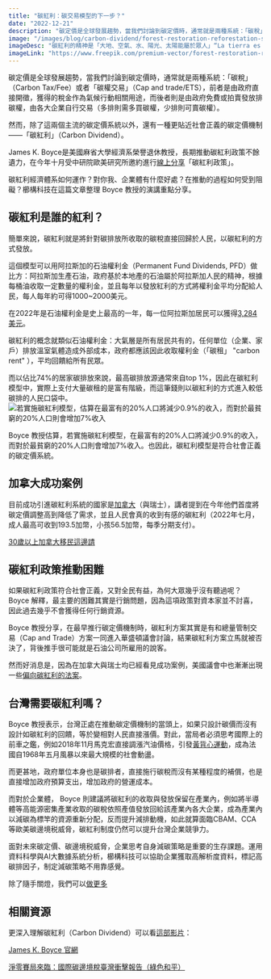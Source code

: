 ```yaml
---
title: "碳紅利：碳交易模型的下一步？"
date: "2022-12-21"
description: "碳定價是全球發展趨勢，當我們討論到碳定價時，通常就是兩種系統：「碳稅」或者「碳權交易」。然而，除了這兩個主流的碳定價系統以外，還有一種更貼近社會正義的碳定價機制——「碳紅利」（Carbon Dividend）。"
image: "/images/blog/carbon-dividend/forest-restoration-reforestation-save-nature-environment-protection-concept-volunteer-characters-planting-trees_87771-23244.webp"
imageDesc: "碳紅利的精神是「大地、空氣、水、陽光、太陽能屬於眾人」“La tierra es de todos com el aire el agua i la luz i el calor del sol.“ - Diego Rivera"
imageLink: "https://www.freepik.com/premium-vector/forest-restoration-reforestation-save-nature-environment-protection-concept-volunteer-characters-planting-trees_32429863.htm#query=sun%20earth%20water%20air&position=45&from_view=search&track=sph"
---
```


<p></p>
<p>碳定價是全球發展趨勢，當我們討論到碳定價時，通常就是兩種系統：「碳稅」（Carbon Tax/Fee）或者「碳權交易」（Cap and trade/ETS），前者是由政府直接開徵，獲得的稅金作為氣候行動相關用途，而後者則是由政府免費或拍賣發放排碳權，由各大企業自行交易（多排則需多買碳權，少排則可賣碳權）。</p>
<p>然而，除了這兩個主流的碳定價系統以外，還有一種更貼近社會正義的碳定價機制——「碳紅利」（Carbon Dividend）。</p>
<p>James K. Boyce是美國麻省大學經濟系榮譽退休教授，長期推動碳紅利政策不餘遺力，在今年十月受中研院歐美研究所邀約進行<a href="https://www.youtube.com/watch?v=WCIv9obf1y8&amp;ab_channel=%E6%AD%90%E7%BE%8E%E7%A0%94%E7%A9%B6%E6%89%80%7CIEAS">線上分享</a>「碳紅利政策」。</p>
<p>碳紅利經濟體系如何運作？對你我、企業體有什麼好處？在推動的過程如何受到阻礙？櫛構科技在這篇文章整理 Boyce 教授的演講重點分享。</p>
<h2 id="碳紅利是誰的紅利？">碳紅利是誰的紅利？</h2>
<p>簡單來說，碳紅利就是將針對碳排放所收取的碳稅直接回歸於人民，以碳紅利的方式發放。</p>
<p>這個模型可以用阿拉斯加的石油權利金（Permanent Fund Dividends, PFD）做比方：阿拉斯加生產石油，政府基於本地產的石油屬於阿拉斯加人民的精神，根據每桶油收取一定數量的權利金，並且每年以發放紅利的方式將權利金平均分配給人民，每人每年約可得1000~2000美元。</p>
<p>在2022年是石油權利金是史上最高的一年，每一位阿拉斯加居民可以獲得<a href="https://www.forbes.com/advisor/personal-finance/alaska-dividend-2022/">3,284美元</a>。</p>
<p>碳紅利的概念就類似石油權利金：大氣層是所有居民共有的，任何單位（企業、家戶）排放溫室氣體造成外部成本，政府都應該因此收取權利金（「碳租」 "carbon rent" ），平均回饋給所有民眾。</p>
<p>而以佔比74%的居家碳排放來說，最高碳排放源通常來自top 1%，因此在碳紅利模型中，實際上支付大量碳租的是富有階級，而這筆錢則以碳紅利的方式進入較低碳排的人民口袋中。
<img src="/images/blog/carbon-dividend/1.png" alt="若實施碳紅利模型，估算在最富有的20%人口將減少0.9%的收入，而對於最貧窮的20%人口則會增加7%收入"></p>
<p> Boyce 教授估算，若實施碳紅利模型，在最富有的20%人口將減少0.9%的收入，而對於最貧窮的20%人口則會增加7%收入。也因此，碳紅利模型是符合社會正義的碳定價系統。</p>
<h2 id="加拿大成功案例">加拿大成功案例</h2>
<p>目前成功引進碳紅利系統的國家是<a href="https://canada.citizensclimatelobby.org/carbon-fee-and-dividend/">加拿大</a>（與瑞士），講者提到在今年他們首度將碳定價調整高到降低了需求，並且人民會真的收到有感的碳紅利（2022年七月，成人最高可收到193.5加幣，小孩56.5加幣，每季分期支付）。</p>
<p><a href="https://taiwan.admissionhub.com/%E5%8A%A0%E6%8B%BF%E5%A4%A7-%E9%A6%99%E6%B8%AF-%E5%8F%B0%E7%81%A3-%E5%85%88%E7%95%99%E5%AD%B8%E5%BE%8C%E7%A7%BB%E6%B0%91-30%E6%AD%B2%E4%BB%A5%E4%B8%8A%E7%A7%BB%E6%B0%91%E6%94%BF%E7%AD%96/">30歲以上加拿大移民這邊請</a></p>
<h2 id="碳紅利政策推動困難">碳紅利政策推動困難</h2>
<p>如果碳紅利政策符合社會正義，又對全民有益，為何大眾幾乎沒有聽過呢？ Boyce 解釋，最主要的困難其實是行銷問題，因為這項政策對資本家並不討喜，因此過去幾乎不會獲得任何行銷資源。</p>
<p>Boyce 教授分享，在最早推行碳定價機制時，碳紅利方案其實是有和總量管制交易（Cap and Trade）方案一同進入華盛頓議會討論，結果碳紅利方案立馬就被否決了，背後推手很可能就是石油公司所雇用的說客。</p>
<p>然而好消息是，因為在加拿大與瑞士均已經看見成功案例，美國議會中也漸漸出現一些<a href="https://en.wikipedia.org/wiki/Energy_Innovation_and_Carbon_Dividend_Act">偏向碳紅利的法案</a>。</p>
<h2 id="為何台灣需要碳紅利？">台灣需要碳紅利嗎？</h2>
<p>Boyce 教授表示，台灣正處在推動碳定價機制的當頭上，如果只設計碳價而沒有設計如碳紅利的回饋，等於變相對人民直接漲價。對此，當局者必須思考國際上的前車之鑑，例如2018年11月馬克宏直接調漲汽油價格，引發<a href="https://zh.wikipedia.org/wiki/%E9%BB%83%E8%83%8C%E5%BF%83%E9%81%8B%E5%8B%95">黃背心運動</a>，成為法國自1968年五月風暴以來最大規模的社會動盪。</p>
<p>而更甚地，政府單位本身也是碳排者，直接施行碳稅而沒有某種程度的補償，也是直接增加政府預算支出，增加政府的營運成本。</p>
<p>而對於企業體， Boyce 則建議將碳紅利的收取與發放保留在產業內，例如將半導體等高能源密集產業收取的碳稅依照產值發放回給該產業內各大企業，成為產業內以減碳為標竿的資源重新分配，反而提升減排動機，如此就算面臨CBAM、CCA等歐美碳邊境税威脅，碳紅利制度仍然可以提升台灣企業競爭力。</p>

<p>面對未來碳定價、碳邊境税威脅，企業思考自身減碳策略是重要的生存課題。運用資料科學與AI大數據系統分析，櫛構科技可以協助企業獲取高解析度資料，標記高碳排因子，制定減碳策略不用靠感覺。</p>
<p>除了隨手關燈，我們可以<a href="https://combogic.com/#contact">做更多</a></p>
<h2 id="相關資源">相關資源</h2>
<p>更深入理解碳紅利（Carbon Dividend）可以看<a href="https://www.youtube.com/watch?v=TKn69ho9kFc">這部影片</a>：</p>
<p><a href="https://www.jameskboyce.com/about">James K. Boyce 官網</a></p>
<p><a href="https://www.greenpeace.org/static/planet4-taiwan-stateless/2021/08/9268d16a-%E6%B7%A8%E9%9B%B6%E8%B3%BD%E5%B1%80%E4%BE%86%E8%87%A8%EF%BC%9A%E5%9C%8B%E9%9A%9B%E7%A2%B3%E9%82%8A%E5%A2%83%E7%A8%85%E8%87%BA%E7%81%A3%E8%A1%9D%E6%93%8A%E5%A0%B1%E5%91%8A-compressed.pdf">淨零賽局來臨：國際碳邊境稅臺灣衝擊報告（綠色和平）</a></p>


